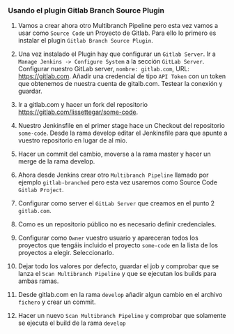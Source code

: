 ### Usando el plugin Gitlab Branch Source Plugin

1. Vamos a crear ahora otro Multibranch Pipeline pero esta vez vamos a usar como `Source Code` un Proyecto de Gitlab. Para ello lo primero es instalar el plugin `Gitlab Branch Source Plugin`.

2. Una vez instalado el Plugin hay que configurar un `Gitlab Server`. Ir a `Manage Jenkins -> Configure System` a la sección `GitLab Server`. Configurar nuestro GitLab server, `nombre: gitlab.com`, URL: https://gitlab.com. Añadir una credencial de tipo `API Token` con un token que obtenemos de nuestra cuenta de gitalb.com. Testear la conexión y guardar.

3. Ir a gitlab.com y hacer un fork del repositorio https://gitlab.com/lissettegar/some-code.

4. Nuestro Jenkinsfile en el primer stage hace un Checkout del repositorio `some-code`. Desde la rama develop editar el Jenkinsfile para que apunte a vuestro repositorio en lugar de al mio.

5. Hacer un commit del cambio, moverse a la rama master y hacer un merge de la rama develop.

6. Ahora desde Jenkins crear otro `Multibranch Pipeline` llamado por ejemplo `gitlab-branched` pero esta vez usaremos como Source Code `Gitlab Project`.

7. Configurar como server el `GitLab Server` que creamos en el punto 2 `gitlab.com`.

8. Como es un repositorio público no es necesario definir credenciales.

9. Configurar como `Owner` vuestro usuario y apareceran todos los proyectos que tengáis incluido el proyecto `some-code` en la lista de los proyectos a elegir. Seleccionarlo.

10. Dejar todo los valores por defecto, guardar el job y comprobar que se lanza el `Scan Multibranch Pipeline` y que se ejecutan los builds para ambas ramas.

11. Desde gitlab.com en la rama `develop` añadir algun cambio en el archivo `fichero` y crear un commit.

12. Hacer un nuevo `Scan Multibranch Pipeline` y comprobar que solamente se ejecuta el build de la rama `develop`
